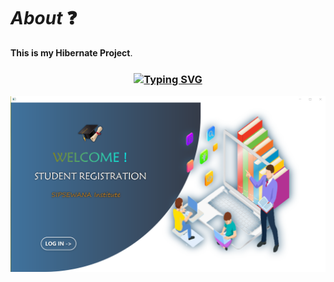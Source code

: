 # *About* ❓
**This is my Hibernate Project**.

<h3 align="center"><a href="https://git.io/typing-svg" align="center"><img align="center" src="https://readme-typing-svg.herokuapp.com?font=Fira+Code&size=25&duration=4000&center=true&vCenter=true&width=435&lines=Student+Registration+System" alt="Typing SVG" style="max-width:100%" /></a></h3>

![park](src/assets/images/StudentRegistrationSystem.png)

